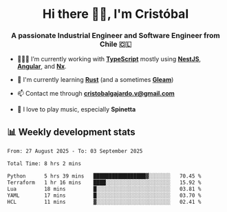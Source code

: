 <h1 align="center">Hi there ✌🏻, I'm Cristóbal</h1>
<h3 align="center">A passionate Industrial Engineer and Software Engineer from Chile 🇨🇱</h3>

- 🧑🏻‍💻 I’m currently working with **[TypeScript](https://www.typescriptlang.org)** mostly using **[NestJS](https://nestjs.com)**, **[Angular](https://angular.io)**, and **[Nx](https://nx.dev)**.

- 🌱 I'm currently learning **[Rust](https://www.rust-lang.org)** (and a sometimes **[Gleam](https://gleam.run/)**)

- 📫 Contact me through **cristobalgajardo.v@gmail.com**

- 🎸 I love to play music, especially **Spinetta**

## 📊 Weekly development stats

<!--START_SECTION:waka-->

```txt
From: 27 August 2025 - To: 03 September 2025

Total Time: 8 hrs 2 mins

Python      5 hrs 39 mins   █████████████████▓░░░░░░░   70.45 %
Terraform   1 hr 16 mins    ████░░░░░░░░░░░░░░░░░░░░░   15.92 %
Lua         18 mins         █░░░░░░░░░░░░░░░░░░░░░░░░   03.81 %
YAML        17 mins         █░░░░░░░░░░░░░░░░░░░░░░░░   03.70 %
HCL         11 mins         ▓░░░░░░░░░░░░░░░░░░░░░░░░   02.41 %
```

<!--END_SECTION:waka-->
